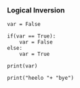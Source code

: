 ### Logical Inversion
```run-python
var = False

if(var == True):
	var = False
else:
	var = True

print(var)
```

```run-python
print("heelo "+ "bye")
```